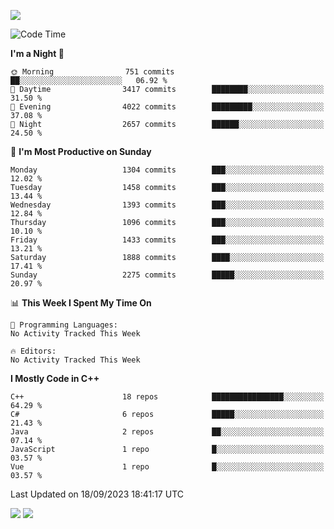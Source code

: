 ![](https://komarev.com/ghpvc/?username=lilpidgey&color=red)
<!--START_SECTION:waka-->
![Code Time](http://img.shields.io/badge/Code%20Time-1%2C491%20hrs%2018%20mins-blue)

**I'm a Night 🦉** 

```text
🌞 Morning                751 commits         ██░░░░░░░░░░░░░░░░░░░░░░░   06.92 % 
🌆 Daytime                3417 commits        ████████░░░░░░░░░░░░░░░░░   31.50 % 
🌃 Evening                4022 commits        █████████░░░░░░░░░░░░░░░░   37.08 % 
🌙 Night                  2657 commits        ██████░░░░░░░░░░░░░░░░░░░   24.50 % 
```
📅 **I'm Most Productive on Sunday** 

```text
Monday                   1304 commits        ███░░░░░░░░░░░░░░░░░░░░░░   12.02 % 
Tuesday                  1458 commits        ███░░░░░░░░░░░░░░░░░░░░░░   13.44 % 
Wednesday                1393 commits        ███░░░░░░░░░░░░░░░░░░░░░░   12.84 % 
Thursday                 1096 commits        ███░░░░░░░░░░░░░░░░░░░░░░   10.10 % 
Friday                   1433 commits        ███░░░░░░░░░░░░░░░░░░░░░░   13.21 % 
Saturday                 1888 commits        ████░░░░░░░░░░░░░░░░░░░░░   17.41 % 
Sunday                   2275 commits        █████░░░░░░░░░░░░░░░░░░░░   20.97 % 
```


📊 **This Week I Spent My Time On** 

```text
💬 Programming Languages: 
No Activity Tracked This Week

🔥 Editors: 
No Activity Tracked This Week
```

**I Mostly Code in C++** 

```text
C++                      18 repos            ████████████████░░░░░░░░░   64.29 % 
C#                       6 repos             █████░░░░░░░░░░░░░░░░░░░░   21.43 % 
Java                     2 repos             ██░░░░░░░░░░░░░░░░░░░░░░░   07.14 % 
JavaScript               1 repo              █░░░░░░░░░░░░░░░░░░░░░░░░   03.57 % 
Vue                      1 repo              █░░░░░░░░░░░░░░░░░░░░░░░░   03.57 % 
```




 Last Updated on 18/09/2023 18:41:17 UTC
<!--END_SECTION:waka-->
![](https://hit.yhype.me/github/profile?user_id=42968544)
![](https://komarev.com/ghpvc/?lilpidgey)
